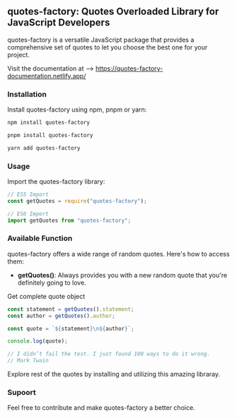 ## quotes-factory: Quotes Overloaded Library for JavaScript Developers

quotes-factory is a versatile JavaScript package that provides a comprehensive set of quotes to let you choose the best one for your project.

Visit the documentation at --> https://quotes-factory-documentation.netlify.app/

### Installation

Install quotes-factory using npm, pnpm or yarn:

```bash
npm install quotes-factory
```

```bash
pnpm install quotes-factory
```

```bash
yarn add quotes-factory
```

### Usage

Import the quotes-factory library:

```javascript
// ES5 Import
const getQuotes = require("quotes-factory");

// ES6 Import
import getQuotes from "quotes-factory";
```

### Available Function

quotes-factory offers a wide range of random quotes. Here's how to access them:

- **getQuotes()**: Always provides you with a new random quote that you're definitely going to love.

Get complete quote object

```javascript
const statement = getQuotes().statement;
const author = getQuotes().author;

const quote = `${statement}\n${author}`;

console.log(quote);

// I didn’t fail the test. I just found 100 ways to do it wrong.
// Mark Twain
```

Explore rest of the quotes by installing and utilizing this amazing libraray.

### Supoort

Feel free to contribute and make quotes-factory a better choice.
